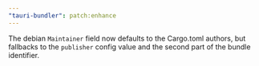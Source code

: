 ```yaml
---
"tauri-bundler": patch:enhance
---
```


The debian `Maintainer` field now defaults to the Cargo.toml authors, but fallbacks to the `publisher` config value and the second part of the bundle identifier.
